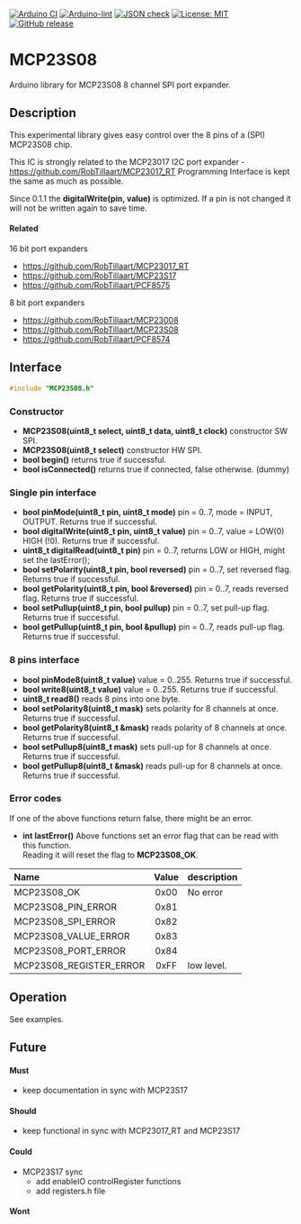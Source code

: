 
[![Arduino CI](https://github.com/RobTillaart/MCP23S08/workflows/Arduino%20CI/badge.svg)](https://github.com/marketplace/actions/arduino_ci)
[![Arduino-lint](https://github.com/RobTillaart/MCP23S08/actions/workflows/arduino-lint.yml/badge.svg)](https://github.com/RobTillaart/MCP23S08/actions/workflows/arduino-lint.yml)
[![JSON check](https://github.com/RobTillaart/MCP23S08/actions/workflows/jsoncheck.yml/badge.svg)](https://github.com/RobTillaart/MCP23S08/actions/workflows/jsoncheck.yml)
[![License: MIT](https://img.shields.io/badge/license-MIT-green.svg)](https://github.com/RobTillaart/MCP23S08/blob/master/LICENSE)
[![GitHub release](https://img.shields.io/github/release/RobTillaart/MCP23S08.svg?maxAge=3600)](https://github.com/RobTillaart/MCP23S08/releases)


# MCP23S08

Arduino library for MCP23S08 8 channel SPI port expander.


## Description

This experimental library gives easy control over the 8 pins of a (SPI) MCP23S08 chip.

This IC is strongly related to the MCP23017 I2C port expander - https://github.com/RobTillaart/MCP23017_RT
Programming Interface is kept the same as much as possible.

Since 0.1.1 the **digitalWrite(pin, value)** is optimized. 
If a pin is not changed it will not be written again to save time.


#### Related

16 bit port expanders

- https://github.com/RobTillaart/MCP23017_RT
- https://github.com/RobTillaart/MCP23S17
- https://github.com/RobTillaart/PCF8575


8 bit port expanders

- https://github.com/RobTillaart/MCP23008
- https://github.com/RobTillaart/MCP23S08
- https://github.com/RobTillaart/PCF8574


## Interface

```cpp
#include "MCP23S08.h"
```

### Constructor

- **MCP23S08(uint8_t select, uint8_t data, uint8_t clock)** constructor SW SPI.
- **MCP23S08(uint8_t select)** constructor HW SPI.
- **bool begin()** returns true if successful.
- **bool isConnected()** returns true if connected, false otherwise. (dummy)


### Single pin interface

- **bool pinMode(uint8_t pin, uint8_t mode)** pin = 0..7, mode = INPUT, OUTPUT. 
Returns true if successful.
- **bool digitalWrite(uint8_t pin, uint8_t value)** pin = 0..7, value = LOW(0) HIGH (!0). 
Returns true if successful.
- **uint8_t digitalRead(uint8_t pin)** pin = 0..7, returns LOW or HIGH, might set the lastError();
- **bool setPolarity(uint8_t pin, bool reversed)** pin = 0..7, set reversed flag. 
Returns true if successful.
- **bool getPolarity(uint8_t pin, bool &reversed)** pin = 0..7, reads reversed flag. 
Returns true if successful.
- **bool setPullup(uint8_t pin, bool pullup)** pin = 0..7, set pull-up flag. 
Returns true if successful.
- **bool getPullup(uint8_t pin, bool &pullup)** pin = 0..7, reads pull-up flag.
Returns true if successful.


### 8 pins interface

- **bool pinMode8(uint8_t value)** value = 0..255. Returns true if successful.
- **bool write8(uint8_t value)** value = 0..255. Returns true if successful.
- **uint8_t read8()** reads 8 pins into one byte.
- **bool setPolarity8(uint8_t mask)** sets polarity for 8 channels at once.
Returns true if successful.
- **bool getPolarity8(uint8_t &mask)** reads polarity of 8 channels at once.
Returns true if successful.
- **bool setPullup8(uint8_t mask)** sets pull-up for 8 channels at once.
Returns true if successful.
- **bool getPullup8(uint8_t &mask)** reads pull-up for 8 channels at once.
Returns true if successful.


### Error codes

If one of the above functions return false, there might be an error.

- **int lastError()** Above functions set an error flag that can be read with this function.  
Reading it will reset the flag to **MCP23S08_OK**.

|  Name                     |  Value  |  description  |
|:--------------------------|:-------:|:--------------|
|  MCP23S08_OK              |   0x00  |  No error     |
|  MCP23S08_PIN_ERROR       |   0x81  |
|  MCP23S08_SPI_ERROR       |   0x82  |
|  MCP23S08_VALUE_ERROR     |   0x83  |
|  MCP23S08_PORT_ERROR      |   0x84  |
|  MCP23S08_REGISTER_ERROR  |   0xFF  |  low level.


## Operation

See examples.


## Future

#### Must

- keep documentation in sync with MCP23S17

#### Should

- keep functional in sync with MCP23017_RT and MCP23S17

#### Could

- MCP23S17 sync
  - add enableIO controlRegister functions
  - add registers.h file


#### Wont


